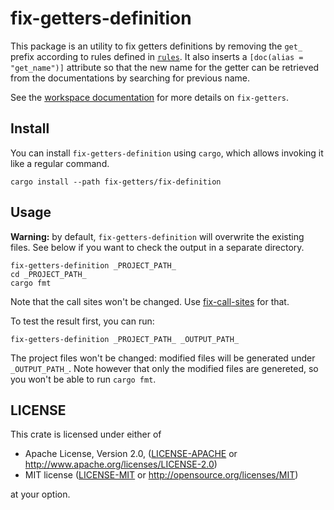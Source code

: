 # fix-getters-definition

This package is an utility to fix getters definitions by removing the `get_`
prefix according to rules defined in [`rules`](../rules/README.md). It also
inserts a `[doc(alias = "get_name")]` attribute so that the new name for the
getter can be retrieved from the documentations by searching for previous name.

See the [workspace documentation](../README.md) for more details on `fix-getters`.

## Install

You can install `fix-getters-definition` using `cargo`, which allows invoking it
like a regular command.

```
cargo install --path fix-getters/fix-definition
```

## Usage

**Warning:** by default, `fix-getters-definition` will overwrite the existing
files. See below if you want to check the output in a separate directory.

```
fix-getters-definition _PROJECT_PATH_
cd _PROJECT_PATH_
cargo fmt
```

Note that the call sites won't be changed. Use [fix-call-sites](../fix-call-sites/README.md)
for that.

To test the result first, you can run:

```
fix-getters-definition _PROJECT_PATH_ _OUTPUT_PATH_
```

The project files won't be changed: modified files will be generated under
`_OUTPUT_PATH_`. Note however that only the modified files are genereted, so
you won't be able to run `cargo fmt`.

## LICENSE

This crate is licensed under either of

 * Apache License, Version 2.0, ([LICENSE-APACHE](LICENSE-APACHE) or
   http://www.apache.org/licenses/LICENSE-2.0)
 * MIT license ([LICENSE-MIT](LICENSE-MIT) or
   http://opensource.org/licenses/MIT)

at your option.
